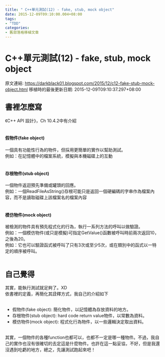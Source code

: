 ```yaml
---
title: " C++單元測試(12) - fake, stub, mock object"
date: 2015-12-09T09:10:00.004+08:00
tags: 
- "TDD"
categories:
- 舊部落格移植文章
---
```


#  C++單元測試(12) - fake, stub, mock object

原文連結: https://darkblack01.blogspot.com/2015/12/c12-fake-stub-mock-object.html
移植時的最後更新日期: 2015-12-09T09:10:37.297+08:00

<h2><span style="font-size: x-large;">書裡怎麼寫</span></h2>《C++ API 設計》，Ch 10.4.2中有介紹<br /><br /><h4>假物件(fake object)</h4>一個具有功能性行為的物件，但採用更簡單的實作以幫助測試。<br />例如：在記憶體中的檔案系統，模擬與本機磁碟上的互動<br /><br /><h4>存根物件(stub object)</h4>一個物件返迴預先準備或罐頭的回應。<br />例如：一個ReadFileAsString()存根可能只是返回一個硬編碼的字串作為檔案內容，而不是讀取磁碟上該檔案名的檔案內容<br /><br /><h4>模仿物件(mock object)</h4>被檢測的物件具有預先程式化的行為，執行一系列方法的呼叫以做驗證。<br />例如：一個模仿物件(或只是模擬)可指定GetValue()函數被呼叫時前兩次返回10，之後為20。<br />例如：它也可以驗證函式被呼叫了只有3次或至少5次，或在類別中的函式以一特定的順序被呼叫。<br /><br /><h2><span style="font-size: x-large;">自己覺得</span></h2>其實，能執行測試就足夠了。XD<br />依書裡的定義，再簡化其詮釋方式，我自己的介紹如下<br /><br /><ul><li>假物件(fake object): 簡化物件，以記憶體為存放資料的地方。</li><li>存根物件(stub object): hard code return value物件，以常數為資料。</li><li>模仿物件(mock object): 程式化行為物件，以一些邏輯決定取出資料。</li></ul><br />其實，一個物件的各種function也都可以，也都不一定是哪一種物件。不過，我自己的實作也沒有很確切的去定這是什麼物件。也許在這一點妥協，不好，但是我還沒遇到吃虧的地方，總之，先讓測試跑起來吧！
